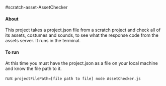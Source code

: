 #scratch-asset-AssetChecker
#### About
This project takes a project.json file from a scratch project and check all of its assets, costumes and sounds, to see what the response code from the assets server.  It runs in the terminal.

#### To run
At this time you must have the project.json as a file on your local machine and know the file path to it.

run:
`projectFilePath=[file path to file] node AssetChecker.js`
